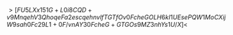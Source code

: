 $>[FU5LXx151G+L0i8CQD+v9MnqehV3QhoqeFa2escqehnvlfTGTfOv0FcheGOLH6kI1UEsePQW1MoCXijW9sah0Fc29L1+0F/vnAY30FcheG+GTGOs9MZ3nhYs1U/X]<$
